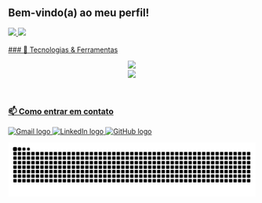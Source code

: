 ## Bem-vindo(a) ao meu perfil!

 <div>
  <a href="https://github.com/AlbertoMarinho">
  <img height="180em" src="https://github-readme-stats.vercel.app/api?username=AlbertoMarinho&show_icons=true&theme=dark&include_all_commits=true&count_private=true&cache_seconds=1800"/>
  <img height="180em" src="https://github-readme-stats.vercel.app/api/top-langs/?username=AlbertoMarinho&layout=compact&langs_count=6&theme=dark"/>
</div>
<div style="display: inline_block"><br>
 ### 🚀 Tecnologias & Ferramentas
 
<p align="center">
  <img src="https://skillicons.dev/icons?i=cs,dotnet,js,html,css,react,nodejs,bootstrap" /><br/>
  <img src="https://skillicons.dev/icons?i=mongodb,postgres,git,github,azure,docker,postman,visualstudio,vscode,rabbitmq" />
</p>

</div>
 
 <br>
 
### 📫 Como entrar em contato

<p align="left">
  <a href="mailto:albertomarinho51@gmail.com" target="_blank">
    <img src="https://skillicons.dev/icons?i=gmail" height="40" alt="Gmail logo" />
  </a>
  <a href="https://www.linkedin.com/in/albertomarinho4/" target="_blank">
    <img src="https://skillicons.dev/icons?i=linkedin" height="40" alt="LinkedIn logo" />
  </a>
  <a href="https://github.com/AlbertoMarinho" target="_blank">
    <img src="https://skillicons.dev/icons?i=github" height="40" alt="GitHub logo" />
  </a>
</p>
 
  ![Snake animation](https://raw.githubusercontent.com/AlbertoMarinho/AlbertoMarinho/output/github-contribution-grid-snake.svg)

</div>
